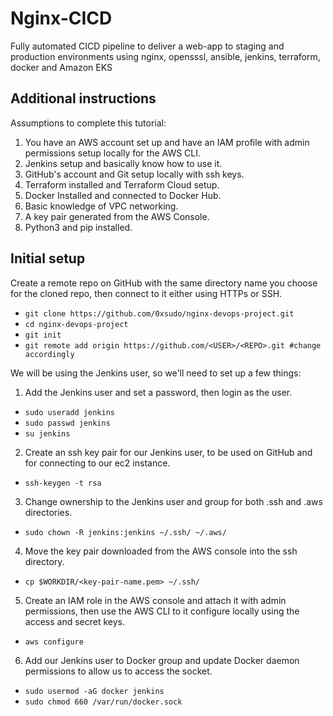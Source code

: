 # Nginx-CICD
Fully automated CICD pipeline to deliver a web-app to staging and production environments using nginx, opensssl, ansible, jenkins, terraform, docker and Amazon EKS

Additional instructions
-----------------------
Assumptions to complete this tutorial:
1. You have an AWS account set up and have an IAM profile with admin permissions setup locally for the AWS CLI.
2. Jenkins setup and basically know how to use it.
3. GitHub's account and Git setup locally with ssh keys.
4. Terraform installed and Terraform Cloud setup.
5. Docker Installed and connected to Docker Hub.
6. Basic knowledge of VPC networking.
7. A key pair generated from the AWS Console.
8. Python3 and pip installed.

Initial setup
-------------

Create a remote repo on GitHub with the same directory name you choose for the cloned repo, then connect to it either using HTTPs or SSH.

- `git clone https://github.com/0xsudo/nginx-devops-project.git`
- `cd nginx-devops-project`
- `git init`
- `git remote add origin https://github.com/<USER>/<REPO>.git #change accordingly`

We will be using the Jenkins user, so we'll need to set up a few things:

1. Add the Jenkins user and set a password, then login as the user.

- `sudo useradd jenkins`
- `sudo passwd jenkins`
- `su jenkins`
2. Create an ssh key pair for our Jenkins user, to be used on GitHub and for connecting to our ec2 instance.
- `ssh-keygen -t rsa`
3. Change ownership to the Jenkins user and group for both .ssh and .aws directories.
- `sudo chown -R jenkins:jenkins ~/.ssh/ ~/.aws/`
4. Move the key pair downloaded from the AWS console into the ssh directory.
- `cp $WORKDIR/<key-pair-name.pem> ~/.ssh/`
5. Create an IAM role in the AWS console and attach it with admin permissions, then use the AWS CLI to it configure locally using the access and secret keys.
- `aws configure`
6. Add our Jenkins user to Docker group and update Docker daemon permissions to allow us to access the socket.
- `sudo usermod -aG docker jenkins`
- `sudo chmod 660 /var/run/docker.sock`
